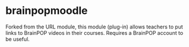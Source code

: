 brainpopmoodle
==============

Forked from the URL module, this module (plug-in) allows teachers to put links to BrainPOP videos in their courses. Requires a BrainPOP account to be useful.
